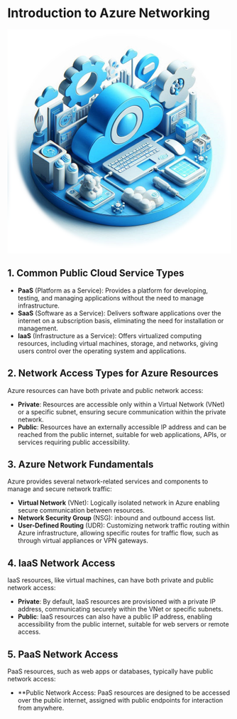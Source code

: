# Introduction to Azure Networking

![](/img/net_logo.png)
 
## 1. Common Public Cloud Service Types

* **PaaS** (Platform as a Service): Provides a platform for developing, testing, and managing applications without the need to manage infrastructure.
* **SaaS** (Software as a Service): Delivers software applications over the internet on a subscription basis, eliminating the need for installation or management.
* **IaaS** (Infrastructure as a Service): Offers virtualized computing resources, including virtual machines, storage, and networks, giving users control over the operating system and applications.

## 2. Network Access Types for Azure Resources

 
Azure resources can have both private and public network access:

* **Private**: Resources are accessible only within a Virtual Network (VNet) or a specific subnet, ensuring secure communication within the private network.
* **Public**: Resources have an externally accessible IP address and can be reached from the public internet, suitable for web applications, APIs, or services requiring public accessibility.

## 3. Azure Network Fundamentals

 
Azure provides several network-related services and components to manage and secure network traffic:

* **Virtual Network** (VNet): Logically isolated network in Azure enabling secure communication between resources.
* **Network Security Group** (NSG): inbound and outbound access list.
* **User-Defined Routing** (UDR): Customizing network traffic routing within Azure infrastructure, allowing specific routes for traffic flow, such as through virtual appliances or VPN gateways.

## 4. IaaS Network Access

 
IaaS resources, like virtual machines, can have both private and public network access:

* **Private**: By default, IaaS resources are provisioned with a private IP address, communicating securely within the VNet or specific subnets.
* **Public**: IaaS resources can also have a public IP address, enabling accessibility from the public internet, suitable for web servers or remote access.

## 5. PaaS Network Access

PaaS resources, such as web apps or databases, typically have public network access:

* **Public Network Access: PaaS resources are designed to be accessed over the public internet, assigned with public endpoints for interaction from anywhere.
